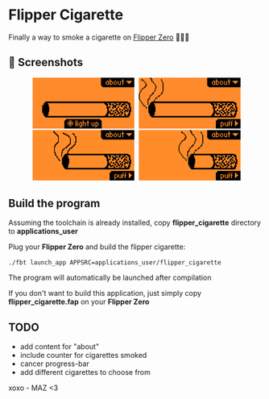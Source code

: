 # Flipper Cigarette

Finally a way to smoke a cigarette on [Flipper Zero](https://www.flipperzero.one) 🚬🚬🚬


## 📸 Screenshots


<p  align="center">
<img src="screenshots/screenshot_1.png" width="40%" hspace="5">
<img src="screenshots/screenshot_2.png" width="40%" hspace="0">
<img src="screenshots/screenshot_3.png" width="40%" hspace="5">
<img src="screenshots/screenshot_4.png" width="40%" hspace="0">
</p>




## Build the program

Assuming the toolchain is already installed, copy **flipper_cigarette** directory to **applications_user**

Plug your **Flipper Zero** and build the flipper cigarette:
```
./fbt launch_app APPSRC=applications_user/flipper_cigarette
```

The program will automatically be launched after compilation

If you don't want to build this application, just simply copy **flipper_cigarette.fap** on your **Flipper Zero** 

## TODO

- add content for "about"
- include counter for cigarettes smoked
- cancer progress-bar
- add different cigarettes to choose from

xoxo - MAZ <3

